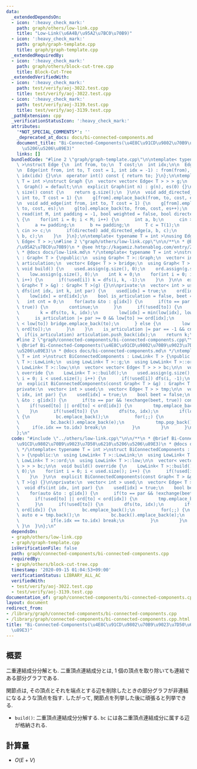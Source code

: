 ```yaml
---
data:
  _extendedDependsOn:
  - icon: ':heavy_check_mark:'
    path: graph/others/low-link.cpp
    title: "Low-Link(\u6A4B/\u95A2\u7BC0\u70B9)"
  - icon: ':heavy_check_mark:'
    path: graph/graph-template.cpp
    title: graph/graph-template.cpp
  _extendedRequiredBy:
  - icon: ':heavy_check_mark:'
    path: graph/others/block-cut-tree.cpp
    title: Block-Cut-Tree
  _extendedVerifiedWith:
  - icon: ':heavy_check_mark:'
    path: test/verify/aoj-3022.test.cpp
    title: test/verify/aoj-3022.test.cpp
  - icon: ':heavy_check_mark:'
    path: test/verify/aoj-3139.test.cpp
    title: test/verify/aoj-3139.test.cpp
  _pathExtension: cpp
  _verificationStatusIcon: ':heavy_check_mark:'
  attributes:
    '*NOT_SPECIAL_COMMENTS*': ''
    _deprecated_at_docs: docs/bi-connected-components.md
    document_title: "Bi-Connected-Components(\u4E8C\u91CD\u9802\u70B9\u9023\u7D50\u6210\
      \u5206\u5206\u89E3)"
    links: []
  bundledCode: "#line 2 \"graph/graph-template.cpp\"\n\ntemplate< typename T = int\
    \ >\nstruct Edge {\n  int from, to;\n  T cost;\n  int idx;\n\n  Edge() = default;\n\
    \n  Edge(int from, int to, T cost = 1, int idx = -1) : from(from), to(to), cost(cost),\
    \ idx(idx) {}\n\n  operator int() const { return to; }\n};\n\ntemplate< typename\
    \ T = int >\nstruct Graph {\n  vector< vector< Edge< T > > > g;\n  int es;\n\n\
    \  Graph() = default;\n\n  explicit Graph(int n) : g(n), es(0) {}\n\n  size_t\
    \ size() const {\n    return g.size();\n  }\n\n  void add_directed_edge(int from,\
    \ int to, T cost = 1) {\n    g[from].emplace_back(from, to, cost, es++);\n  }\n\
    \n  void add_edge(int from, int to, T cost = 1) {\n    g[from].emplace_back(from,\
    \ to, cost, es);\n    g[to].emplace_back(to, from, cost, es++);\n  }\n\n  void\
    \ read(int M, int padding = -1, bool weighted = false, bool directed = false)\
    \ {\n    for(int i = 0; i < M; i++) {\n      int a, b;\n      cin >> a >> b;\n\
    \      a += padding;\n      b += padding;\n      T c = T(1);\n      if(weighted)\
    \ cin >> c;\n      if(directed) add_directed_edge(a, b, c);\n      else add_edge(a,\
    \ b, c);\n    }\n  }\n};\n\ntemplate< typename T = int >\nusing Edges = vector<\
    \ Edge< T > >;\n#line 2 \"graph/others/low-link.cpp\"\n\n/**\n * @brief Low-Link(\u6A4B\
    /\u95A2\u7BC0\u70B9)\n * @see http://kagamiz.hatenablog.com/entry/2013/10/05/005213\n\
    \ * @docs docs/low-link.md\n */\ntemplate< typename T = int >\nstruct LowLink\
    \ : Graph< T > {\npublic:\n  using Graph< T >::Graph;\n  vector< int > ord, low,\
    \ articulation;\n  vector< Edge< T > > bridge;\n  using Graph< T >::g;\n\n  virtual\
    \ void build() {\n    used.assign(g.size(), 0);\n    ord.assign(g.size(), 0);\n\
    \    low.assign(g.size(), 0);\n    int k = 0;\n    for(int i = 0; i < (int) g.size();\
    \ i++) {\n      if(!used[i]) k = dfs(i, k, -1);\n    }\n  }\n\n  explicit LowLink(const\
    \ Graph< T > &g) : Graph< T >(g) {}\n\nprivate:\n  vector< int > used;\n\n  int\
    \ dfs(int idx, int k, int par) {\n    used[idx] = true;\n    ord[idx] = k++;\n\
    \    low[idx] = ord[idx];\n    bool is_articulation = false, beet = false;\n \
    \   int cnt = 0;\n    for(auto &to : g[idx]) {\n      if(to == par && !exchange(beet,\
    \ true)) {\n        continue;\n      }\n      if(!used[to]) {\n        ++cnt;\n\
    \        k = dfs(to, k, idx);\n        low[idx] = min(low[idx], low[to]);\n  \
    \      is_articulation |= par >= 0 && low[to] >= ord[idx];\n        if(ord[idx]\
    \ < low[to]) bridge.emplace_back(to);\n      } else {\n        low[idx] = min(low[idx],\
    \ ord[to]);\n      }\n    }\n    is_articulation |= par == -1 && cnt > 1;\n  \
    \  if(is_articulation) articulation.push_back(idx);\n    return k;\n  }\n};\n\
    #line 2 \"graph/connected-components/bi-connected-components.cpp\"\n\n/**\n *\
    \ @brief Bi-Connected-Components(\u4E8C\u91CD\u9802\u70B9\u9023\u7D50\u6210\u5206\
    \u5206\u89E3)\n * @docs docs/bi-connected-components.md\n */\ntemplate< typename\
    \ T = int >\nstruct BiConnectedComponents : LowLink< T > {\npublic:\n  using LowLink<\
    \ T >::LowLink;\n  using LowLink< T >::g;\n  using LowLink< T >::ord;\n  using\
    \ LowLink< T >::low;\n\n  vector< vector< Edge< T > > > bc;\n\n  void build()\
    \ override {\n    LowLink< T >::build();\n    used.assign(g.size(), 0);\n    for(int\
    \ i = 0; i < used.size(); i++) {\n      if(!used[i]) dfs(i, -1);\n    }\n  }\n\
    \n  explicit BiConnectedComponents(const Graph< T > &g) : Graph< T >(g) {}\n\n\
    private:\n  vector< int > used;\n  vector< Edge< T > > tmp;\n\n  void dfs(int\
    \ idx, int par) {\n    used[idx] = true;\n    bool beet = false;\n    for(auto\
    \ &to : g[idx]) {\n      if(to == par && !exchange(beet, true)) continue;\n  \
    \    if(!used[to] || ord[to] < ord[idx]) {\n        tmp.emplace_back(to);\n  \
    \    }\n      if(!used[to]) {\n        dfs(to, idx);\n        if(low[to] >= ord[idx])\
    \ {\n          bc.emplace_back();\n          for(;;) {\n            auto e = tmp.back();\n\
    \            bc.back().emplace_back(e);\n            tmp.pop_back();\n       \
    \     if(e.idx == to.idx) break;\n          }\n        }\n      }\n    }\n  }\n\
    };\n"
  code: "#include \"../others/low-link.cpp\"\n\n/**\n * @brief Bi-Connected-Components(\u4E8C\
    \u91CD\u9802\u70B9\u9023\u7D50\u6210\u5206\u5206\u89E3)\n * @docs docs/bi-connected-components.md\n\
    \ */\ntemplate< typename T = int >\nstruct BiConnectedComponents : LowLink< T\
    \ > {\npublic:\n  using LowLink< T >::LowLink;\n  using LowLink< T >::g;\n  using\
    \ LowLink< T >::ord;\n  using LowLink< T >::low;\n\n  vector< vector< Edge< T\
    \ > > > bc;\n\n  void build() override {\n    LowLink< T >::build();\n    used.assign(g.size(),\
    \ 0);\n    for(int i = 0; i < used.size(); i++) {\n      if(!used[i]) dfs(i, -1);\n\
    \    }\n  }\n\n  explicit BiConnectedComponents(const Graph< T > &g) : Graph<\
    \ T >(g) {}\n\nprivate:\n  vector< int > used;\n  vector< Edge< T > > tmp;\n\n\
    \  void dfs(int idx, int par) {\n    used[idx] = true;\n    bool beet = false;\n\
    \    for(auto &to : g[idx]) {\n      if(to == par && !exchange(beet, true)) continue;\n\
    \      if(!used[to] || ord[to] < ord[idx]) {\n        tmp.emplace_back(to);\n\
    \      }\n      if(!used[to]) {\n        dfs(to, idx);\n        if(low[to] >=\
    \ ord[idx]) {\n          bc.emplace_back();\n          for(;;) {\n           \
    \ auto e = tmp.back();\n            bc.back().emplace_back(e);\n            tmp.pop_back();\n\
    \            if(e.idx == to.idx) break;\n          }\n        }\n      }\n   \
    \ }\n  }\n};\n"
  dependsOn:
  - graph/others/low-link.cpp
  - graph/graph-template.cpp
  isVerificationFile: false
  path: graph/connected-components/bi-connected-components.cpp
  requiredBy:
  - graph/others/block-cut-tree.cpp
  timestamp: '2020-09-15 01:04:53+09:00'
  verificationStatus: LIBRARY_ALL_AC
  verifiedWith:
  - test/verify/aoj-3022.test.cpp
  - test/verify/aoj-3139.test.cpp
documentation_of: graph/connected-components/bi-connected-components.cpp
layout: document
redirect_from:
- /library/graph/connected-components/bi-connected-components.cpp
- /library/graph/connected-components/bi-connected-components.cpp.html
title: "Bi-Connected-Components(\u4E8C\u91CD\u9802\u70B9\u9023\u7D50\u6210\u5206\u5206\
  \u89E3)"
---
```

## 概要

二重連結成分分解とも. 二重頂点連結成分とは, $1$ 個の頂点を取り除いても連結である部分グラフである. 

関節点は, その頂点とそれを端点とする辺を削除したときの部分グラフが非連結になるような頂点を指す. したがって, 関節点を列挙した後に頑張ると列挙できる.


* `build()`: 二重頂点連結成分分解する. `bc` には各二重頂点連結成分に属する辺が格納される.

## 計算量

* $O(E + V)$
